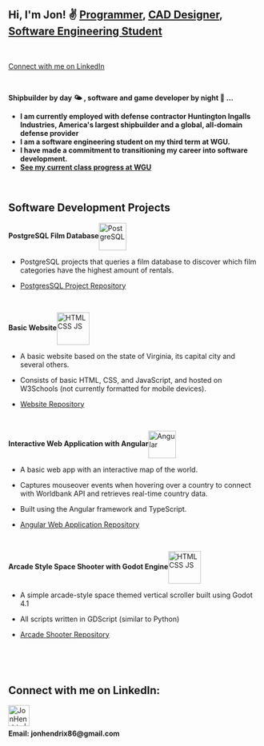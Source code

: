 <h2>Hi, I'm Jon! ✌ <a href="https://github.com/skybound987" target="_blank">Programmer</a>, <a href="https://www.linkedin.com/in/jonny-hendrix/" target="_blank">CAD Designer</a>, <a href="https://www.wgu.edu/online-it-degrees/software-engineering-bachelors-program.html" target="_blank">Software Engineering Student</a></h2><br>

<a href="https://www.linkedin.com/in/jonny-hendrix/" target="_blank">Connect with me on LinkedIn</a><br>

<br>

<b>Shipbuilder by day 🌤 , software and game developer by night 🌙 ... </b>
  - <b>I am currently employed with defense contractor Huntington Ingalls Industries, America's largest shipbuilder and a global, all-domain defense provider</b>
  - <b>I am a software engineering student on my third term at WGU.</b>
  - <b>I have made a commitment to transitioning my career into software development.</b>
  - <b><a href="https://github.com/skybound987/WGU-Class-Progress" target="_blank">See my current class progress at WGU</a></b>

<br>
<h2>Software Development Projects</h2>


<b>PostgreSQL Film Database</b><a href="https://github.com/skybound987/PostgreSQL-Project" target="_blank"><img align="center" alt="PostgreSQL" src="https://www.logo.wine/a/logo/PostgreSQL/PostgreSQL-Logo.wine.svg" width="55px"/></a>
  - <p>PostgreSQL projects that queries a film database to discover which film categories have the highest amount of rentals.</p>
  - <p><a href="https://github.com/skybound987/PostgreSQL-Project" target="_blank">PostgresSQL Project Repository</a></p><br>


<b>Basic Website</b><a href="https://github.com/skybound987/Virginia-Website-Project" target="_blank"><img align="center" alt="HTML CSS JS" src="https://github.com/skybound987/skybound987/assets/100818602/d27be88e-31a9-448a-9b4a-4711e42ae5a9" width="65px"/></a>
  - <p>A basic website based on the state of Virginia, its capital city and several others.</p>
  - <p>Consists of basic HTML, CSS, and JavaScript, and hosted on W3Schools (not currently formatted for mobile devices).</p>
  - <p><a href="https://github.com/skybound987/Virginia-Website-Project" target="_blank">Website Repository</a></p><br>

<b>Interactive Web Application with Angular</b><a href="https://github.com/skybound987/Angular-Web-App" target="_blank"><img align="center" alt="Angular" src="https://github.com/skybound987/skybound987/assets/100818602/4a8425de-44de-4f60-a8e2-737d05265678" width="55px"/></a>
  - <p>A basic web app with an interactive map of the world.</p>
  - <p>Captures mouseover events when hovering over a country to connect with Worldbank API and retrieves real-time country data.</p>
  - <p>Built using the Angular framework and TypeScript.</p>
  - <p><a href="https://github.com/skybound987/Angular-Web-App" target="_blank">Angular Web Application Repository</a></p><br>

<b>Arcade Style Space Shooter with Godot Engine</b><a href="https://github.com/skybound987/arcade-shooter" target="_blank"><img align="center" alt="HTML CSS JS" src="https://github.com/skybound987/skybound987/assets/100818602/f263ddbf-a5be-449b-a3d9-3423c6cfdd36" width="65px"/></a>
  - <p>A simple arcade-style space themed vertical scroller built using Godot 4.1</p>
  - <p>All scripts written in GDScript (similar to Python)</p>
  - <p><a href="https://github.com/skybound987/arcade-shooter" target="_blank">Arcade Shooter Repository</a></p><br>

<br>
<h2>Connect with me on LinkedIn:</h2>

[<img align="left" alt="JonHendrix | LinkedIn" width="42px" src="https://cdn.jsdelivr.net/npm/simple-icons@v3/icons/linkedin.svg" target="_blank"/>][linkedin]

[linkedin]: https://www.linkedin.com/in/jonny-hendrix/

<br><br>
<p><b>Email: jonhendrix86@gmail.com</b></p>
<br>
<!--
**skybound987/skybound987** is a ✨ _special_ ✨ repository because its `README.md` (this file) appears on your GitHub profile.

Here are some ideas to get you started:

- 🔭 I’m currently working on ...
- 🌱 I’m currently learning ...
- 👯 I’m looking to collaborate on ...
- 🤔 I’m looking for help with ...
- 💬 Ask me about ...
- 📫 How to reach me: ...
- 😄 Pronouns: ...
- ⚡ Fun fact: ...
-->
